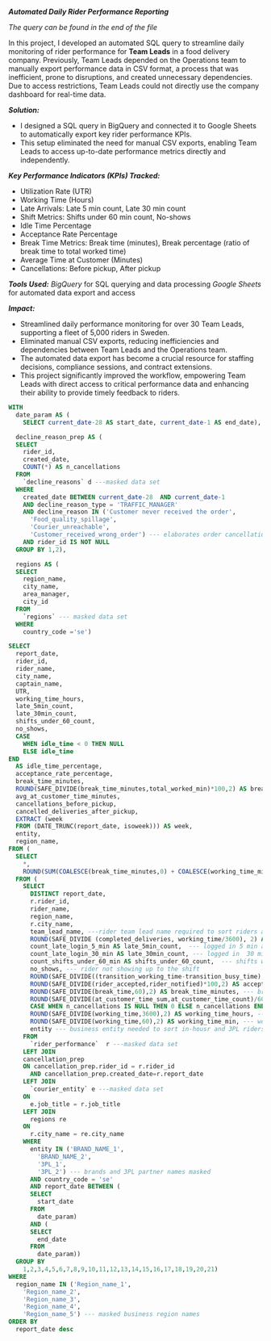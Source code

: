 ***Automated Daily Rider Performance Reporting***

*The query can be found in the end of the file*

In this project, I developed an automated SQL query to streamline daily monitoring of rider performance for **Team Leads** in a food delivery company. Previously, Team Leads depended on the Operations team to manually export performance data in CSV format, a process that was inefficient, prone to disruptions, and created unnecessary dependencies. Due to access restrictions, Team Leads could not directly use the company dashboard for real-time data.

***Solution:***
- I designed a SQL query in BigQuery and connected it to Google Sheets to automatically export key rider performance KPIs.
- This setup eliminated the need for manual CSV exports, enabling Team Leads to access up-to-date performance metrics directly and independently.

***Key Performance Indicators (KPIs) Tracked:***
- Utilization Rate (UTR)
- Working Time (Hours)
- Late Arrivals: Late 5 min count, Late 30 min count
- Shift Metrics: Shifts under 60 min count, No-shows
- Idle Time Percentage
- Acceptance Rate Percentage
- Break Time Metrics: Break time (minutes), Break percentage (ratio of break time to total worked time)
- Average Time at Customer (Minutes)
- Cancellations: Before pickup, After pickup

***Tools Used:***
*BigQuery* for SQL querying and data processing
*Google Sheets* for automated data export and access

***Impact:***
- Streamlined daily performance monitoring for over 30 Team Leads, supporting a fleet of 5,000 riders in Sweden.
- Eliminated manual CSV exports, reducing inefficiencies and dependencies between Team Leads and the Operations team.
- The automated data export has become a crucial resource for staffing decisions, compliance sessions, and contract extensions.
- This project significantly improved the workflow, empowering Team Leads with direct access to critical performance data and enhancing their ability to provide timely feedback to riders.

```sql
WITH
  date_param AS (
    SELECT current_date-28 AS start_date, current_date-1 AS end_date),

  decline_reason_prep AS (
  SELECT
    rider_id,
    created_date,
    COUNT(*) AS n_cancellations
  FROM
    `decline_reasons` d ---masked data set
  WHERE
    created_date BETWEEN current_date-28  AND current_date-1
    AND decline_reason_type = 'TRAFFIC_MANAGER'
    AND decline_reason IN ('Customer never received the order',
      'Food_quality_spillage',
      'Courier_unreachable',
      'Customer_received_wrong_order') --- elaborates order cancellation reasons related to the Logistics (courier) and happened before the order pickup
    AND rider_id IS NOT NULL
  GROUP BY 1,2),

  regions AS (
  SELECT
    region_name,
    city_name,
    area_manager,
    city_id
  FROM
    `regions` --- masked data set
  WHERE
    country_code ='se')

SELECT
  report_date,
  rider_id,
  rider_name,
  city_name,
  captain_name,
  UTR,
  working_time_hours,
  late_5min_count,
  late_30min_count,
  shifts_under_60_count,
  no_shows,
  CASE
    WHEN idle_time < 0 THEN NULL
    ELSE idle_time
END
  AS idle_time_percentage,
  acceptance_rate_percentage,
  break_time_minutes,
  ROUND(SAFE_DIVIDE(break_time_minutes,total_worked_min)*100,2) AS break_percentage, --- ratio of break time to total worked time
  avg_at_customer_time_minutes,
  cancellations_before_pickup,
  cancelled_deliveries_after_pickup,
  EXTRACT (week
  FROM (DATE_TRUNC(report_date, isoweek))) AS week,
  entity,
  region_name,
FROM (
  SELECT
    *,
    ROUND(SUM(COALESCE(break_time_minutes,0) + COALESCE(working_time_min,0)),2) AS total_worked_min ---or is break included in total worked min already?
  FROM (
    SELECT
      DISTINCT report_date,
      r.rider_id,
      rider_name,
      region_name,
      r.city_name,
      team_lead_name, ---rider team lead name required to sort riders and their performance to a corresponding manager who will be revising their KPIs
      ROUND(SAFE_DIVIDE (completed_deliveries, working_time/3600), 2) AS UTR,  ---utilization rate for deliveries, one of key logistics KPIs in the food delivery industry
      count_late_login_5_min AS late_5min_count,  --- logged in 5 min after the start
      count_late_login_30_min AS late_30min_count, --- logged in  30 min after the start
      count_shifts_under_60_min AS shifts_under_60_count,  --- shifts worked less than 60 min
      no_shows, --- rider not showing up to the shift
      ROUND(SAFE_DIVIDE((transition_working_time-transition_busy_time),transition_working_time)*100,1) AS idle_time,  --- time during worked hours without deliveries
      ROUND(SAFE_DIVIDE(rider_accepted,rider_notified)*100,2) AS acceptance_rate_percentage,  ---rider accepting the order
      ROUND(SAFE_DIVIDE(break_time,60),2) AS break_time_minutes, --- break time
      ROUND(SAFE_DIVIDE(at_customer_time_sum,at_customer_time_count)/60,2) AS avg_at_customer_time_minutes, --- how much time rider spends at the customer location
      CASE WHEN n_cancellations IS NULL THEN 0 ELSE n_cancellations END AS cancellations_before_pickup, ---count of cancellations caused by rider
      ROUND(SAFE_DIVIDE(working_time,3600),2) AS working_time_hours, --- worked hours
      ROUND(SAFE_DIVIDE(working_time,60),2) AS working_time_min, --- worked minutes
      entity --- business entity needed to sort in-housr and 3PL riders
    FROM
      `rider_performance`  r ---masked data set
    LEFT JOIN 
    cancellation_prep
    ON cancellation_prep.rider_id = r.rider_id
      AND cancellation_prep.created_date=r.report_date
    LEFT JOIN
      `courier_entity` e ---masked data set
    ON
      e.job_title = r.job_title
    LEFT JOIN
      regions re
    ON
      r.city_name = re.city_name
    WHERE
      entity IN ('BRAND_NAME_1',
        'BRAND_NAME_2',
        '3PL_1',
        '3PL_2') --- brands and 3PL partner names masked
      AND country_code = 'se'
      AND report_date BETWEEN (
      SELECT
        start_date
      FROM
        date_param)
      AND (
      SELECT
        end_date
      FROM
        date_param))
  GROUP BY
    1,2,3,4,5,6,7,8,9,10,11,12,13,14,15,16,17,18,19,20,21)
WHERE
  region_name IN ('Region_name_1',
    'Region_name_2',
    'Region_name_3',
    'Region_name_4',
    'Region_name_5') --- masked business region names
ORDER BY
  report_date desc

